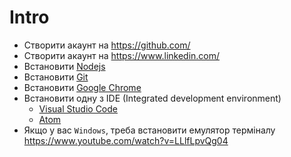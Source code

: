 # Intro 

- Створити акаунт на <https://github.com/>
- Створити акаунт на <https://www.linkedin.com/>
- Встановити [Nodejs](https://nodejs.org/)
- Встановити [Git](https://git-scm.com/)
- Встановити [Google Chrome](https://www.google.com/intl/en/chrome/)
- Встановити одну з IDE (Integrated development environment)
  - [Visual Studio Code](https://code.visualstudio.com/)
  - [Atom](https://atom.io/)
- Якщо у вас `Windows`, треба встановити емулятор терміналу <https://www.youtube.com/watch?v=LLlfLpvQg04>
